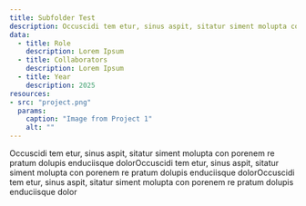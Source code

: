 ```yaml
---
title: Subfolder Test
description: Occuscidi tem etur, sinus aspit, sitatur siment molupta con porenem re pratum dolupis enduciisque dolor
data:
  - title: Role
    description: Lorem Ipsum
  - title: Collaborators
    description: Lorem Ipsum
  - title: Year
    description: 2025
resources:
- src: "project.png"
  params:
    caption: "Image from Project 1"
    alt: ""
---
```


Occuscidi tem etur, sinus aspit, sitatur siment molupta con porenem re pratum dolupis enduciisque dolorOccuscidi tem etur, sinus aspit, sitatur siment molupta con porenem re pratum dolupis enduciisque dolorOccuscidi tem etur, sinus aspit, sitatur siment molupta con porenem re pratum dolupis enduciisque dolor